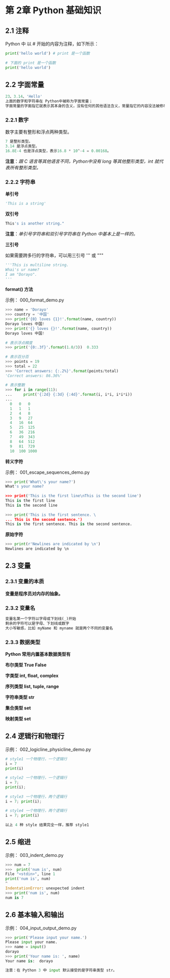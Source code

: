 # 第 2章	 Python 基础知识

## 2.1 注释

Python 中 以 # 开始的内容为注释，如下所示：

```python
print('hello world') # print 是一个函数 
  
# 下面的 print 是一个函数  
print('hello world')
```

## 2.2 字面常量

```python
23、3.14、'Hello'  
上面的数字和字符串在 Python中被称为字面常量；  
字面常量的字面指它就表示其本身的含义，没有任何的其他语法含义，常量指它的内容没法被修改。
```

### 2.2.1 数字

数字主要有整形和浮点两种类型。

```python
7 是整形类型。
3.14 是浮点类型。  
16.8E-4 也是浮点类型，表示16.8 * 10^-4 = 0.00168。
```

**注意**：*跟 C 语言等其他语言不同，Python中没有 long 等其他整形类型，int 就代表所有整形类型。*

### 2.2.2 字符串

**单引号**

```python
'This is a string'
```

**双引号**

```python
This's is another string."
```

**注意**：*单引号字符串和双引号字符串在 Python 中基本上是一样的。*

**三引号**

如果需要跨多行的字符串，可以用三引号 ''' 或 """

```python
'''This is multiline string.  
Whai's ur name?  
I am "Dorayo".  
'''
```

**format() 方法**

示例： 000_format_demo.py

```python
>>> name = 'Dorayo'  
>>> country = '中国'  
>>> print('{0} loves {1}!'.format(name, country))  
Dorayo loves 中国!  
>>> print('{} loves {}!'.format(name, country))  
Dorayo loves 中国!
   
# 表示浮点精度  
>>> print('{0:.3f}'.format(1.0/3))  0.333
   
# 表示百分百  
>>> points = 19  
>>> total = 22  
>>> 'Correct answers: {:.2%}'.format(points/total)  
'Correct answers: 86.36%' 
  
# 表示整数  
>>> for i in range(11):  
...     print('{:2d} {:3d} {:4d}'.format(i, i*i, i*i*i))  
...   
  0   0   0   
  1   1   1   
  2   4   8   
  3   9   27   
  4   16  64   
  5   25  125   
  6   36  216   
  7   49  343   
  8   64  512   
  9   81  729  
  10  100 1000
```

**转义字符**

示例： 001_escape_sequences_demo.py

```python
>>> print('What\'s your name?')  
What's your name? 
  
>>> print('This is the first line\nThis is the second line')  
This is the first line  
This is the second line 
  
>>> print('This is the first sentence. \  
... This is the second sentence.')  
This is the first sentence. This is the second sentence.
```

**原始字符**

```python
>>> print(r'Newlines are indicated by \n')  
Newlines are indicated by \n
```

## 2.3 变量

### 2.3.1 变量的本质

**变量是程序员对内存的抽象。**

### 2.3.2 变量名

```python
变量名第一个字符以字母或下划线(_)开始  
剩余的字符可以是字母、下划线或数字  
大小写敏感，比如 myName 和 myname 就是两个不同的变量名
```

### 2.3.3 数据类型

**Python 常用内置基本数据类型有**

**布尔类型 True False**

**字类型 int, float, complex**

**序列类型 list, tuple, range**

**字符串类型 str**

**集合类型 set**

**映射类型 set**

## 2.4 逻辑行和物理行

示例： 002_logicline_physicline_demo.py

```python
# style1 一个物理行，一个逻辑行  
i = 7  
print(i)
   
# style2 一个物理行，一个逻辑行  
i = 7;  
print(i);
   
# style3 一个物理行，两个逻辑行  
i = 7; print(i);
   
# style4 一个物理行，两个逻辑行  
i = 7; print(i)
   
以上 4 种 style 结果完全一样，推荐 style1
```

## 2.5 缩进

示例： 003_indent_demo.py

```python
>>> num = 7  
>>>  print('num is', num)    
File "<stdin>", line 1      
print('num is', num)      
^  
IndentationError: unexpected indent  
>>> print('num is', num)  
num is 7
```

## 2.6 基本输入和输出

示例： 004_input_output_demo.py

```python
>>> print('Please input your name.')  
Please input your name.  
>>> name = input()  
dorayo  
>>> print('Your name is: ', name)  
Your name is:  dorayo

注意：在 Python 3 中 input 默认接受的是字符串类型 str。
```




